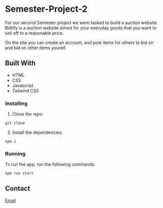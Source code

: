 # Semester-Project-2

For our second Semester project we were tasked to build a auction website. Bidlify is a auction website aimed for your everyday goods that you want to sell off to a reasonable price. 

On the site you can create an account, and post items for others to bid on and bid on other items yourelf.


## Built With

- HTML
- CSS
- Javascript
- Tailwind CSS

### Installing


1. Clone the repo:

```bash
git clone 
```

2. Install the dependencies:

```
npm i

```
### Running

To run the app, run the following commands:

```bash
npm run start
```

## Contact

[Email](mailto:mail@olejorgen.no)
